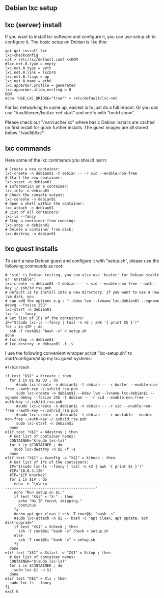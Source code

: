Debian lxc setup
----------------


lxc (server) install
--------------------

If you want to install lxc software and configure it, you can
use setup.sh to configure it. The basic setup on Debian is like this:

```shell
apt-get install lxc
lxc-checkconfig
cat > /etc/lxc/default.conf <<EOM
#lxc.net.0.type = empty
lxc.net.0.type = veth
lxc.net.0.link = lxcbr0
lxc.net.0.flags = up
lxc.net.0.name = eth0
lxc.apparmor.profile = generated
lxc.apparmor.allow_nesting = 0
EOM
echo 'USE_LXC_BRIDGE="true"' > /etc/default/lxc-net
```

For lxc networking to come up, easiest is to just do a full reboot.
Or you can use "/usr/libexec/lxc/lxc-net start" and verify with
"brctrl show".

Please check out "/var/cache/lxc" where basic Debian installs are
cached on first install for quick further installs. The guest
images are all stored below "/var/lib/lxc".


lxc commands
------------

Here some of the lxc commands you should learn:

```shell
# Create a new container:
lxc-create -n debian01 -t debian -- -r sid --enable-non-free
# Start the new container:
lxc-start -n debian01
# Information on a container:
lxc-info -n debian01
# Check the console output:
lxc-console -n debian01
# Open a shell within the container:
lxc-attach -n debian01
# List of all containers:
lxc-ls --fancy
# Stop a container from running:
lxc-stop -n debian01
# Delete a container from disk:
lxc-destroy -n debian01
```


lxc guest installs
------------------

To start a new Debian guest and configure it with "setup.sh", please use the
following commands as root:

```shell
# 'sid' is Debian testing, you can also use 'buster' for Debian stable or 'unstable':
lxc-create -n debian01 -t debian -- -r sid --enable-non-free --auth-key ~/.ssh/id_rsa.pub
# Default is to install into a new directory. If you want to use a new lvm disk, you
# can add the options e.g.: "--bdev lvm --lvname lxc-debian01 --vgname debvg --fssize 25G"
lxc-start -n debian01
lxc-ls --fancy
# Get list of IPs of the containers:
IP="$(sudo lxc-ls --fancy | tail -n +2 | awk '{ print $5 }')"
for i in $IP ; do
  ssh -T root@$i "bash -s" < setup.sh
done
# lxc-stop -n debian01
# lxc-destroy -n debian01 -f -s
```

I use the following convenient wrapper script "lxc-setup.sh" to start/configure/stop my lxc
guest systems:

```shell
#!/bin/bash

if test "X$1" = Xcreate ; then
  for i in 01 02 03 ; do
     #sudo lxc-create -n debian$i -t debian -- -r buster --enable-non-free --auth-key ~/.ssh/id_rsa.pub
     sudo lxc-create -n debian$i --bdev lvm --lvname lxc-debian$i --vgname debvg --fssize 25G -t debian -- -r sid --enable-non-free --auth-key ~/.ssh/id_rsa.pub
     #sudo lxc-create -n debian$i -t debian -- -r sid --enable-non-free --auth-key ~/.ssh/id_rsa.pub
     #sudo lxc-create -n debian$i -t debian -- -r unstable --enable-non-free --auth-key ~/.ssh/id_rsa.pub
     sudo lxc-start -n debian$i
  done
elif test "X$1" = Xdestroy ; then
  # Get list of container names:
  CONTAINER="$(sudo lxc-ls)"
  for i in $CONTAINER ; do
    sudo lxc-destroy -n $i -f -s
  done
elif test "X$1" = Xconfig -o "X$1" = Xcheck ; then
  # Get list of IPs of the containers:
  IP="$(sudo lxc-ls --fancy | tail -n +2 | awk '{ print $5 }')"
  #IP="10.0.3.126"
  #IP="$IP knorke2"
  for i in $IP ; do
    echo -e "\n\n\n--------------------------------------------------------------------------------------------"
    echo "Run setup on $i:"
    if test "X$i" = "X-" ; then
      echo "No IP found, skipping."
      continue
    fi
    #echo apt-get clean | ssh -T root@$i "bash -s"
    #sudo lxc-attach -n $i -- bash -c "apt clean; apt update; apt dist-upgrade"
    if test "X$1" = Xcheck ; then
      ssh -T root@$i "bash -s" check < setup.sh
    else
      ssh -T root@$i "bash -s" < setup.sh
    fi
  done
elif test "X$1" = Xstart -o "X$1" = Xstop ; then
  # Get list of container names:
  CONTAINER="$(sudo lxc-ls)"
  for i in $CONTAINER ; do
    sudo lxc-$1 -n $i
  done
elif test "X$1" = Xls ; then
  sudo lxc-ls --fancy
fi
exit 0
```

